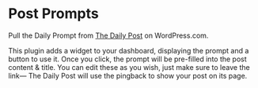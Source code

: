 Post Prompts
============

Pull the Daily Prompt from [The Daily Post](http://dailypost.wordpress.com/) on WordPress.com.

This plugin adds a widget to your dashboard, displaying the prompt and a button to use it. Once you click, the prompt will be pre-filled into the post content & title. You can edit these as you wish, just make sure to leave the link&mdash; The Daily Post will use the pingback to show your post on its page.

